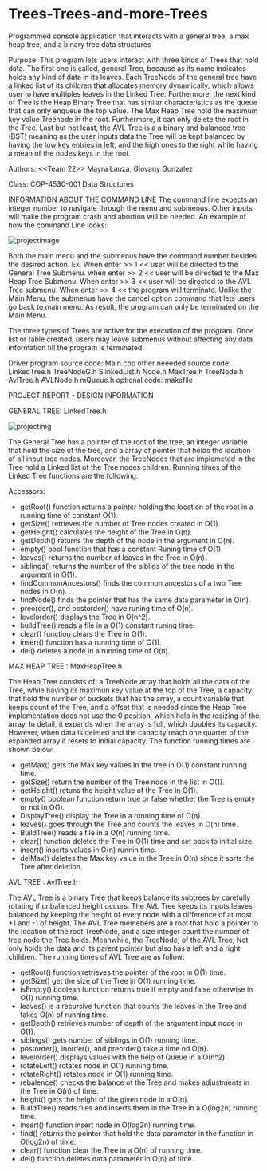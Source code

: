 # Trees-Trees-and-more-Trees
Programmed console application that interacts with a general tree, a max heap tree, and a binary tree data structures

Purpose: This program lets users interact with three kinds of Trees that
  hold data. The first one is called, general Tree, because as its name
  indicates holds any kind of data in its leaves. Each TreeNode of the general
  tree have a linked list of its children that allocates memory dynamically,
  which allows user to have multiples leaves in the Linked Tree. Furthermore,
  the next kind of Tree is the Heap Binary Tree that has similar
  characteristics as the queue that can only enqueue the top value. The Max
  Heap Tree hold the maximum key value Treenode in the root. Furthermore, it
  can only delete the root in the Tree. Last but not least, the AVL Tree is a
  a binary and balanced tree (BST) meaning as the user inputs data the Tree
  will be kept balanced by having the low key entries in left, and the high
  ones to the right while having a mean of the nodes keys in the root.        

Authors: <<Team 22>> Mayra Lanza, Giovany Gonzalez

Class: COP-4530-001 Data Structures 

INFORMATION ABOUT THE COMMAND LINE
The command line expects an integer number to navigate through the menu and
submenus. Other inputs will make the program crash and abortion will be 
needed. An example of how the command Line looks:

![projectimage](https://user-images.githubusercontent.com/21368903/28914323-40e2d092-7809-11e7-8257-609a8a87149a.png)

Both the main menu and the submenus have the command number besides the
desired action. Ex.
Wnen enter >> 1 << user will be directed to the General Tree Submenu.
when enter >> 2 << user will be directed to the Max Heap Tree  Submenu.
When enter >> 3 << user will be directed to the AVL Tree submenu.
When enter >> 4 << the program will terminate.
Unlike the Main Menu, the submenus have the cancel option command that lets
users go back to main menu. As result, the program can only be terminated on
the Main Menu.

The three types of Trees are active for the execution of the program. Once
list or table created, users may leave submenus without affecting any data 
information till the program is terminated.

Driver program source code: Main.cpp
other neeeded source code: LinkedTree.h
			   TreeNodeG.h
			   SlinkedList.h
			   Node.h 
			   MaxTree.h
			   TreeNode.h
			   AvlTree.h
			   AVLNode.h
			   mQueue.h
optional code: makefile


PROJECT REPORT - DESIGN INFORMATION 

GENERAL TREE: LinkedTree.h

![projectimg](https://user-images.githubusercontent.com/21368903/28914378-6abc50fa-7809-11e7-8cdf-7af5e3f6111e.png)

 The General Tree has a pointer of the root of the tree, an integer variable
 that hold the size of the tree, and a array of pointer that holds the
 location of all input tree nodes. Moreover, the TreeNodes that are implemeted
 in the Tree hold a Linked list of the Tree nodes children.  Running times of 
 the Linked Tree functions are the following:
 
 Accessors: 
 
 - getRoot() function returns a pointer holding the location of the root in a
   running time of constant O(1).
 - getSize() retrieves the number of Tree nodes created in O(1).
 - getHeight() calculates the height of the Tree in O(n).
 - getDepth() returns the depth of the node in the argument in O(n).
 - empty() bool function that has a constant Runing time of O(1).
 - leaves() returns the number of leaves in the Tree in O(n).
 - siblings() returns the number of the sibligs of the tree node in the
   argument in O(1).
 - findCommonAncestors() finds the common ancestors of a two Tree nodes in
   O(n).
 - findNode() finds the pointer that has the same data parameter in O(n).
 - preorder(), and postorder() have runing time of O(n).
 - levelorder() displays the Tree in O(n^2).
 - buildTree() reads a file in a O(1) constant runing time.
 - clear() function clears the Tree in O(1).
 - insert() function has a running time of O(1).
 - del() deletes a node in a running time of O(n).

MAX HEAP TREE : MaxHeapTree.h

 The Heap Tree consists of: a TreeNode array that holds all the data of the
 Tree, while having its maximun key value at the top of the Tree, a capacity
 that hold the number of buckets that has the array, a count variable that 
 keeps count of the Tree, and a offset that is needed since the Heap Tree
 implementation does not use the 0 position, which help in the resizing of the
 array. In detail, it expands when the array is full, which doubles its
 capacity. However, when data is deleted and the capacity reach one quarter of
 the expanded array it resets to initial capacity. The function running times
 are shown below:
 
 - getMax() gets the Max key values in the tree in O(1) constant running time.   
 - getSize() return the number of the Tree node in the list in O(1). 
 - getHeight() retuns the height value of the Tree in O(1).
 - empty() boolean function return true or false whether the Tree is empty or
   not in O(1).
 - DisplayTree() display the Tree in a running time of O(n).
 - leaves() goes through the Tree and counts the leaves in O(n) time.
 - BuildTree() reads a file in a O(n) running time.
 - clear() function deletes the Tree in O(1) time and set back to initial
   size.
 - insert() inserts values in O(n) runnin time.
 - delMax() deletes the Max key value in the Tree in O(n) since it sorts the
   Tree after deletion.

AVL TREE : AvlTree.h

  The AVL Tree is a binary Tree that keeps balance its subtrees by carefully
  rotating if unbalanced height occurs. The AVL Tree keeps its inputs leaves
  balanced by keeping the height of every node with a difference of at most 
  +1 and -1 of height. The AVL Tree memebers are a root that hold a pointer to
  the location of the root TreeNode, and a size integer count the number of
  tree node the Tree holds. Meanwhile, the TreeNode, of the AVL Tree, Not only
  holds the data and its parent pointer but also has a left and a right
  children. The running times of AVL Tree are as follow:
 - getRoot() function retrieves the pointer of the root in O(1) time.
 - getSize() get the size of the Tree in O(1) running time. 
 - isEmpty() boolean function returns true if empty and false otherwise in
   O(1) running time.
 - leaves() is a recursive function that counts the leaves in the Tree and
   takes O(n) of running time.
 - getDepth() retrieves number of depth of the argument input node in O(1).
 - siblings() gets number of siblings in O(1) running time.
 - postorder(), inorder(), and preorder() take a time od O(n).
 - levelorder() displays values with the help of Queue in a O(n^2).
 - rotateLeft() rotates node in O(1) running time.
 - rotateRight() rotates node in O(1) running time. 
 - rebalence() checks the balance of the Tree and makes adjustments in the
   Tree in O(n) of time.
 - height() gets the height of the given node in a O(n).
 - BuildTree() reads files and inserts them in the Tree in a O(log2n)
   running time.
 - insert() function insert node in O(log2n) running time.
 - find() returns the pointer that hold the data parameter in the function in
   O(log2n) of time.
 - clear() function clear the Tree in a O(n) of running time.
 - del() function deletes data parameter in O(n) of time.       

